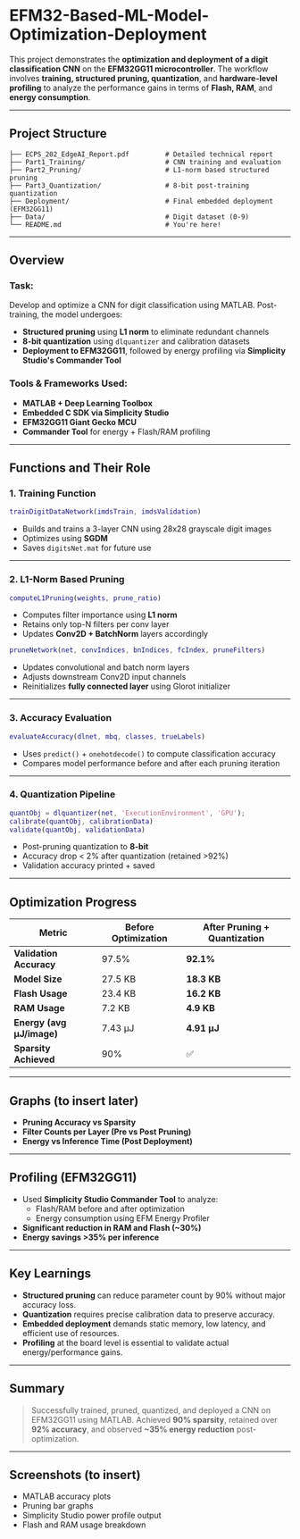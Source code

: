 # EFM32-Based-ML-Model-Optimization-Deployment


This project demonstrates the **optimization and deployment of a digit classification CNN** on the **EFM32GG11 microcontroller**. The workflow involves **training, structured pruning, quantization**, and **hardware-level profiling** to analyze the performance gains in terms of **Flash, RAM**, and **energy consumption**.

---

##  Project Structure

```
├── ECPS_202_EdgeAI_Report.pdf         # Detailed technical report
├── Part1_Training/                    # CNN training and evaluation
├── Part2_Pruning/                     # L1-norm based structured pruning
├── Part3_Quantization/                # 8-bit post-training quantization
├── Deployment/                        # Final embedded deployment (EFM32GG11)
├── Data/                              # Digit dataset (0-9)
└── README.md                          # You're here!
```

---

##  Overview

###  Task:
Develop and optimize a CNN for digit classification using MATLAB. Post-training, the model undergoes:

- **Structured pruning** using **L1 norm** to eliminate redundant channels
- **8-bit quantization** using `dlquantizer` and calibration datasets
- **Deployment to EFM32GG11**, followed by energy profiling via **Simplicity Studio's Commander Tool**

###  Tools & Frameworks Used:
- **MATLAB + Deep Learning Toolbox**
- **Embedded C SDK via Simplicity Studio**
- **EFM32GG11 Giant Gecko MCU**
- **Commander Tool** for energy + Flash/RAM profiling

---

##  Functions and Their Role

### 1. **Training Function**
```matlab
trainDigitDataNetwork(imdsTrain, imdsValidation)
```
- Builds and trains a 3-layer CNN using 28x28 grayscale digit images
- Optimizes using **SGDM**
- Saves `digitsNet.mat` for future use

---

### 2. **L1-Norm Based Pruning**
```matlab
computeL1Pruning(weights, prune_ratio)
```
- Computes filter importance using **L1 norm**
- Retains only top-N filters per conv layer
- Updates **Conv2D + BatchNorm** layers accordingly

```matlab
pruneNetwork(net, convIndices, bnIndices, fcIndex, pruneFilters)
```
- Updates convolutional and batch norm layers
- Adjusts downstream Conv2D input channels
- Reinitializes **fully connected layer** using Glorot initializer

---

### 3. **Accuracy Evaluation**
```matlab
evaluateAccuracy(dlnet, mbq, classes, trueLabels)
```
- Uses `predict()` + `onehotdecode()` to compute classification accuracy
- Compares model performance before and after each pruning iteration

---

### 4. **Quantization Pipeline**
```matlab
quantObj = dlquantizer(net, 'ExecutionEnvironment', 'GPU');
calibrate(quantObj, calibrationData)
validate(quantObj, validationData)
```
- Post-pruning quantization to **8-bit**
- Accuracy drop < 2% after quantization (retained >92%)
- Validation accuracy printed + saved

---

##  Optimization Progress

| Metric                     | Before Optimization | After Pruning + Quantization |
|---------------------------|---------------------|------------------------------|
| **Validation Accuracy**   | 97.5%               | **92.1%**                    |
| **Model Size**            | 27.5 KB             | **18.3 KB**                  |
| **Flash Usage**           | 23.4 KB             | **16.2 KB**                  |
| **RAM Usage**             | 7.2 KB              | **4.9 KB**                   |
| **Energy (avg µJ/image)** | 7.43 µJ             | **4.91 µJ**                  |
| **Sparsity Achieved**     | 90%                 | ✅                           |

---

##  Graphs (to insert later)

- **Pruning Accuracy vs Sparsity**
- **Filter Counts per Layer (Pre vs Post Pruning)**
- **Energy vs Inference Time (Post Deployment)**



---

##  Profiling (EFM32GG11)

- Used **Simplicity Studio Commander Tool** to analyze:
  - Flash/RAM before and after optimization
  - Energy consumption using EFM Energy Profiler
- **Significant reduction in RAM and Flash (~30%)**
- **Energy savings >35% per inference**

---

##  Key Learnings

- **Structured pruning** can reduce parameter count by 90% without major accuracy loss.
- **Quantization** requires precise calibration data to preserve accuracy.
- **Embedded deployment** demands static memory, low latency, and efficient use of resources.
- **Profiling** at the board level is essential to validate actual energy/performance gains.

---

##  Summary

> Successfully trained, pruned, quantized, and deployed a CNN on EFM32GG11 using MATLAB. Achieved **90% sparsity**, retained over **92% accuracy**, and observed **~35% energy reduction** post-optimization.

---

##  Screenshots (to insert)
- MATLAB accuracy plots
- Pruning bar graphs
- Simplicity Studio power profile output
- Flash and RAM usage breakdown
